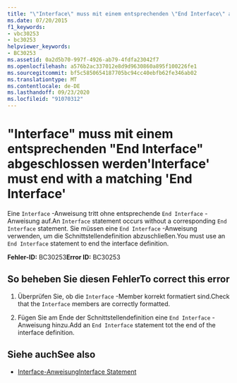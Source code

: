 ```yaml
---
title: "\"Interface\" muss mit einem entsprechenden \"End Interface\" abgeschlossen werden"
ms.date: 07/20/2015
f1_keywords:
- vbc30253
- bc30253
helpviewer_keywords:
- BC30253
ms.assetid: 0a2d5b70-997f-4926-ab79-4fdfa23042f7
ms.openlocfilehash: a576b2ac337012e8d9d9630860a895f100226fe1
ms.sourcegitcommit: bf5c5850654187705bc94cc40ebfb62fe346ab02
ms.translationtype: MT
ms.contentlocale: de-DE
ms.lasthandoff: 09/23/2020
ms.locfileid: "91070312"
---
```

# <a name="interface-must-end-with-a-matching-end-interface"></a><span data-ttu-id="0c9f2-102">"Interface" muss mit einem entsprechenden "End Interface" abgeschlossen werden</span><span class="sxs-lookup"><span data-stu-id="0c9f2-102">'Interface' must end with a matching 'End Interface'</span></span>

<span data-ttu-id="0c9f2-103">Eine `Interface` -Anweisung tritt ohne entsprechende `End Interface` -Anweisung auf.</span><span class="sxs-lookup"><span data-stu-id="0c9f2-103">An `Interface` statement occurs without a corresponding `End Interface` statement.</span></span> <span data-ttu-id="0c9f2-104">Sie müssen eine `End Interface` -Anweisung verwenden, um die Schnittstellendefinition abzuschließen.</span><span class="sxs-lookup"><span data-stu-id="0c9f2-104">You must use an `End Interface` statement to end the interface definition.</span></span>  
  
 <span data-ttu-id="0c9f2-105">**Fehler-ID:** BC30253</span><span class="sxs-lookup"><span data-stu-id="0c9f2-105">**Error ID:** BC30253</span></span>  
  
## <a name="to-correct-this-error"></a><span data-ttu-id="0c9f2-106">So beheben Sie diesen Fehler</span><span class="sxs-lookup"><span data-stu-id="0c9f2-106">To correct this error</span></span>  
  
1. <span data-ttu-id="0c9f2-107">Überprüfen Sie, ob die `Interface` -Member korrekt formatiert sind.</span><span class="sxs-lookup"><span data-stu-id="0c9f2-107">Check that the `Interface` members are correctly formatted.</span></span>  
  
2. <span data-ttu-id="0c9f2-108">Fügen Sie am Ende der Schnittstellendefinition eine `End Interface` -Anweisung hinzu.</span><span class="sxs-lookup"><span data-stu-id="0c9f2-108">Add an `End Interface` statement tot the end of the interface definition.</span></span>  
  
## <a name="see-also"></a><span data-ttu-id="0c9f2-109">Siehe auch</span><span class="sxs-lookup"><span data-stu-id="0c9f2-109">See also</span></span>

- [<span data-ttu-id="0c9f2-110">Interface-Anweisung</span><span class="sxs-lookup"><span data-stu-id="0c9f2-110">Interface Statement</span></span>](../language-reference/statements/interface-statement.md)
